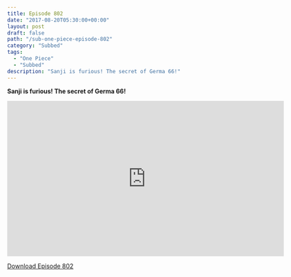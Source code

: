 ```yaml
---
title: Episode 802
date: "2017-08-20T05:30:00+00:00"
layout: post
draft: false
path: "/sub-one-piece-episode-802"
category: "Subbed"
tags:
  - "One Piece"
  - "Subbed"
description: "Sanji is furious! The secret of Germa 66!"
---
```


**Sanji is furious! The secret of Germa 66!**

<iframe width="640" height="360" src="https://www.rapidvideo.com/e/G6FRPH1N8I" frameborder="0" marginwidth=0 marginheight=0 scrolling=no allowfullscreen></iframe>

<a href="http://ouo.io/qs/eCodkFEQ?s=https://rapidvid.to/d/https://www.rapidvideo.com/e/G6FRPH1N8I">Download Episode 802</a>
